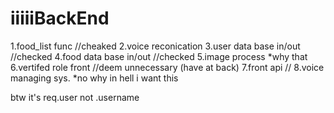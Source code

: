 # iiiiiBackEnd
1.food_list func //cheaked
2.voice reconication
3.user data base in/out //checked
4.food data base in/out //checked
5.image process *why that
6.vertifed role front //deem unnecessary (have at back)
7.front api //
8.voice managing sys. *no why in hell i want this

btw it's req.user not .username